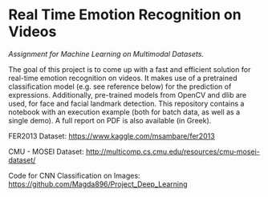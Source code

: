 # Real Time Emotion Recognition on Videos
*Assignment for Machine Learning on Multimodal Datasets.* 

The goal of this project is to come up with a fast and efficient solution for real-time emotion recognition on videos. It makes use of a pretrained classification model (e.g. see reference below) for the prediction of expressions.
Additionally, pre-trained models from OpenCV and dlib are used, for face and facial landmark detection. 
This repository contains a notebook with an execution example (both for batch data, as well as a single demo). A full report on PDF is also available (in Greek).

FER2013 Dataset: https://www.kaggle.com/msambare/fer2013

CMU - MOSEI Dataset: http://multicomp.cs.cmu.edu/resources/cmu-mosei-dataset/


Code for CNN Classification on Images: https://github.com/Magda896/Project_Deep_Learning
